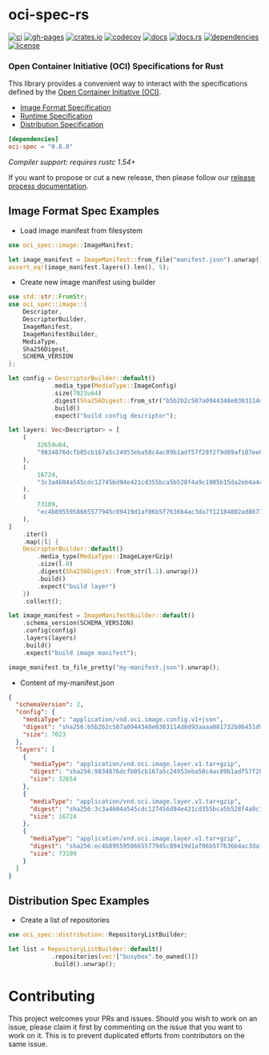 # oci-spec-rs

[![ci](https://github.com/containers/oci-spec-rs/workflows/ci/badge.svg)](https://github.com/containers/oci-spec-rs/actions)
[![gh-pages](https://github.com/containers/oci-spec-rs/workflows/gh-pages/badge.svg)](https://github.com/containers/oci-spec-rs/actions)
[![crates.io](https://img.shields.io/crates/v/oci-spec.svg)](https://crates.io/crates/oci-spec)
[![codecov](https://codecov.io/gh/containers/oci-spec-rs/branch/main/graph/badge.svg)](https://codecov.io/gh/containers/oci-spec-rs)
[![docs](https://img.shields.io/badge/docs-main-blue.svg)](https://containers.github.io/oci-spec-rs/oci_spec/index.html)
[![docs.rs](https://docs.rs/oci-spec/badge.svg)](https://docs.rs/oci-spec)
[![dependencies](https://deps.rs/repo/github/containers/oci-spec-rs/status.svg)](https://deps.rs/repo/github/containers/oci-spec-rs)
[![license](https://img.shields.io/github/license/containers/oci-spec-rs.svg)](https://github.com/containers/oci-spec-rs/blob/master/LICENSE)

### Open Container Initiative (OCI) Specifications for Rust

This library provides a convenient way to interact with the specifications defined by the [Open Container Initiative (OCI)](https://opencontainers.org). 

- [Image Format Specification](https://github.com/opencontainers/image-spec/blob/main/spec.md)
- [Runtime Specification](https://github.com/opencontainers/runtime-spec/blob/master/spec.md)
- [Distribution Specification](https://github.com/opencontainers/distribution-spec/blob/main/spec.md)

```toml
[dependencies]
oci-spec = "0.8.0"
```
*Compiler support: requires rustc 1.54+*

If you want to propose or cut a new release, then please follow our 
[release process documentation](./release.md).

## Image Format Spec Examples
- Load image manifest from filesystem
```rust no_run
use oci_spec::image::ImageManifest;

let image_manifest = ImageManifest::from_file("manifest.json").unwrap();
assert_eq!(image_manifest.layers().len(), 5);
```

- Create new image manifest using builder
```rust no_run
use std::str::FromStr;
use oci_spec::image::{
    Descriptor, 
    DescriptorBuilder, 
    ImageManifest, 
    ImageManifestBuilder, 
    MediaType, 
    Sha256Digest,
    SCHEMA_VERSION
};

let config = DescriptorBuilder::default()
            .media_type(MediaType::ImageConfig)
            .size(7023u64)
            .digest(Sha256Digest::from_str("b5b2b2c507a0944348e0303114d8d93aaaa081732b86451d9bce1f432a537bc7").unwrap())
            .build()
            .expect("build config descriptor");

let layers: Vec<Descriptor> = [
    (
        32654u64,
        "9834876dcfb05cb167a5c24953eba58c4ac89b1adf57f28f2f9d09af107ee8f0",
    ),
    (
        16724,
        "3c3a4604a545cdc127456d94e421cd355bca5b528f4a9c1905b15da2eb4a4c6b",
    ),
    (
        73109,
        "ec4b8955958665577945c89419d1af06b5f7636b4ac3da7f12184802ad867736",
    ),
]
    .iter()
    .map(|l| {
    DescriptorBuilder::default()
        .media_type(MediaType::ImageLayerGzip)
        .size(l.0)
        .digest(Sha256Digest::from_str(l.1).unwrap())
        .build()
        .expect("build layer")
    })
    .collect();

let image_manifest = ImageManifestBuilder::default()
    .schema_version(SCHEMA_VERSION)
    .config(config)
    .layers(layers)
    .build()
    .expect("build image manifest");

image_manifest.to_file_pretty("my-manifest.json").unwrap();
```

- Content of my-manifest.json
```json
{
  "schemaVersion": 2,
  "config": {
    "mediaType": "application/vnd.oci.image.config.v1+json",
    "digest": "sha256:b5b2b2c507a0944348e0303114d8d93aaaa081732b86451d9bce1f432a537bc7",
    "size": 7023
  },
  "layers": [
    {
      "mediaType": "application/vnd.oci.image.layer.v1.tar+gzip",
      "digest": "sha256:9834876dcfb05cb167a5c24953eba58c4ac89b1adf57f28f2f9d09af107ee8f0",
      "size": 32654
    },
    {
      "mediaType": "application/vnd.oci.image.layer.v1.tar+gzip",
      "digest": "sha256:3c3a4604a545cdc127456d94e421cd355bca5b528f4a9c1905b15da2eb4a4c6b",
      "size": 16724
    },
    {
      "mediaType": "application/vnd.oci.image.layer.v1.tar+gzip",
      "digest": "sha256:ec4b8955958665577945c89419d1af06b5f7636b4ac3da7f12184802ad867736",
      "size": 73109
    }
  ]
}
```

## Distribution Spec Examples
- Create a list of repositories 
```rust
use oci_spec::distribution::RepositoryListBuilder;

let list = RepositoryListBuilder::default()
            .repositories(vec!["busybox".to_owned()])
            .build().unwrap();
```

# Contributing
This project welcomes your PRs and issues. Should you wish to work on an issue, please claim it first by commenting on the 
issue that you want to work on it. This is to prevent duplicated efforts from contributors on the same issue.
